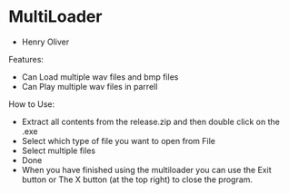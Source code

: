 # MultiLoader
- Henry Oliver

Features:

- Can Load multiple wav files and bmp files
- Can Play multiple wav files in parrell

How to Use:
- Extract all contents from the release.zip and then double click on the .exe
- Select which type of file you want to open from File
- Select multiple files
- Done
- When you have finished using the multiloader you can use the Exit button or The X button (at the top right) to close the program.
